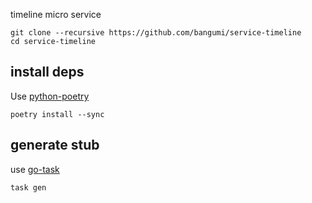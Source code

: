 timeline micro service

```shell
git clone --recursive https://github.com/bangumi/service-timeline
cd service-timeline
```

## install deps

Use [python-poetry](https://github.com/python-poetry/poetry)

```shell
poetry install --sync
```


## generate stub

use [go-task](https://github.com/go-task/task)

```shell
task gen
```
